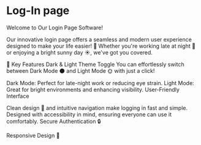 
# Log-In page 

Welcome to Our Login Page Software!

Our innovative login page offers a seamless and modern user experience designed to make your life easier! 🎉 Whether you're working late at night 🌙 or enjoying a bright sunny day ☀️, we've got you covered.

🌟 Key Features
Dark & Light Theme Toggle
You can effortlessly switch between Dark Mode 🌑 and Light Mode 🌞 with just a click!

Dark Mode: Perfect for late-night work or reducing eye strain.
Light Mode: Great for bright environments and enhancing visibility.
User-Friendly Interface

Clean design 🧼 and intuitive navigation make logging in fast and simple.
Designed with accessibility in mind, ensuring everyone can use it comfortably.
Secure Authentication 🔒

Responsive Design 📱









